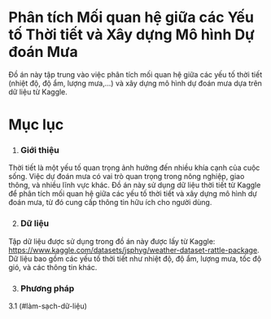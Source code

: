 # Phân tích Mối quan hệ giữa các Yếu tố Thời tiết và Xây dựng Mô hình Dự đoán Mưa

Đồ án này tập trung vào việc phân tích mối quan hệ giữa các yếu tố thời tiết (nhiệt độ, độ ẩm, lượng mưa,...) và xây dựng mô hình dự đoán mưa dựa trên dữ liệu từ Kaggle.

# Mục lục
1. ### Giới thiệu

Thời tiết là một yếu tố quan trọng ảnh hưởng đến nhiều khía cạnh của cuộc sống. Việc dự đoán mưa có vai trò quan trọng trong nông nghiệp, giao thông, và nhiều lĩnh vực khác. Đồ án này sử dụng dữ liệu thời tiết từ Kaggle để phân tích mối quan hệ giữa các yếu tố thời tiết và xây dựng mô hình dự đoán mưa, từ đó cung cấp thông tin hữu ích cho người dùng.

2. ### Dữ liệu

Tập dữ liệu được sử dụng trong đồ án này được lấy từ Kaggle: https://www.kaggle.com/datasets/jsphyg/weather-dataset-rattle-package. Dữ liệu bao gồm các yếu tố thời tiết như nhiệt độ, độ ẩm, lượng mưa, tốc độ gió, và các thông tin khác.

3. ### Phương pháp
  3.1 (#làm-sạch-dữ-liệu)
